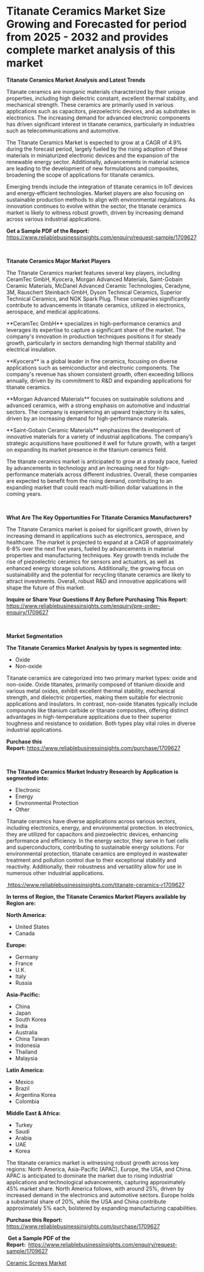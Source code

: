 <p><h1>Titanate Ceramics Market Size Growing and Forecasted for period from 2025 - 2032 and provides complete market analysis of this market</h1></p><p><strong>Titanate Ceramics Market Analysis and Latest Trends</strong></p>
<p><p>Titanate ceramics are inorganic materials characterized by their unique properties, including high dielectric constant, excellent thermal stability, and mechanical strength. These ceramics are primarily used in various applications such as capacitors, piezoelectric devices, and as substrates in electronics. The increasing demand for advanced electronic components has driven significant interest in titanate ceramics, particularly in industries such as telecommunications and automotive.</p><p>The Titanate Ceramics Market is expected to grow at a CAGR of 4.9% during the forecast period, largely fueled by the rising adoption of these materials in miniaturized electronic devices and the expansion of the renewable energy sector. Additionally, advancements in material science are leading to the development of new formulations and composites, broadening the scope of applications for titanate ceramics.</p><p>Emerging trends include the integration of titanate ceramics in IoT devices and energy-efficient technologies. Market players are also focusing on sustainable production methods to align with environmental regulations. As innovation continues to evolve within the sector, the titanate ceramics market is likely to witness robust growth, driven by increasing demand across various industrial applications.</p></p>
<p><strong>Get a Sample PDF of the Report:&nbsp;</strong> <a href="https://www.reliablebusinessinsights.com/enquiry/request-sample/1709627?utm_campaign=1091&utm_medium=2&utm_source=Github&utm_content=ia&utm_term=10012025&utm_id=titanate-ceramics">https://www.reliablebusinessinsights.com/enquiry/request-sample/1709627</a></p>
<p>&nbsp;</p>
<p><strong>Titanate Ceramics Major Market Players</strong></p>
<p><p>The Titanate Ceramics market features several key players, including CeramTec GmbH, Kyocera, Morgan Advanced Materials, Saint-Gobain Ceramic Materials, McDanel Advanced Ceramic Technologies, Ceradyne, 3M, Rauschert Steinbach GmbH, Dyson Technical Ceramics, Superior Technical Ceramics, and NGK Spark Plug. These companies significantly contribute to advancements in titanate ceramics, utilized in electronics, aerospace, and medical applications.</p><p>**CeramTec GmbH** specializes in high-performance ceramics and leverages its expertise to capture a significant share of the market. The company's innovation in production techniques positions it for steady growth, particularly in sectors demanding high thermal stability and electrical insulation.</p><p>**Kyocera** is a global leader in fine ceramics, focusing on diverse applications such as semiconductor and electronic components. The company's revenue has shown consistent growth, often exceeding billions annually, driven by its commitment to R&D and expanding applications for titanate ceramics.</p><p>**Morgan Advanced Materials** focuses on sustainable solutions and advanced ceramics, with a strong emphasis on automotive and industrial sectors. The company is experiencing an upward trajectory in its sales, driven by an increasing demand for high-performance materials.</p><p>**Saint-Gobain Ceramic Materials** emphasizes the development of innovative materials for a variety of industrial applications. The company’s strategic acquisitions have positioned it well for future growth, with a target on expanding its market presence in the titanium ceramics field.</p><p>The titanate ceramics market is anticipated to grow at a steady pace, fueled by advancements in technology and an increasing need for high-performance materials across different industries. Overall, these companies are expected to benefit from the rising demand, contributing to an expanding market that could reach multi-billion dollar valuations in the coming years.</p></p>
<p>&nbsp;</p>
<p><strong>What Are The Key Opportunities For Titanate Ceramics Manufacturers?</strong></p>
<p><p>The Titanate Ceramics market is poised for significant growth, driven by increasing demand in applications such as electronics, aerospace, and healthcare. The market is projected to expand at a CAGR of approximately 6-8% over the next five years, fueled by advancements in material properties and manufacturing techniques. Key growth trends include the rise of piezoelectric ceramics for sensors and actuators, as well as enhanced energy storage solutions. Additionally, the growing focus on sustainability and the potential for recycling titanate ceramics are likely to attract investments. Overall, robust R&D and innovative applications will shape the future of this market.</p></p>
<p><strong>Inquire or Share Your Questions If Any Before Purchasing This Report:</strong> <a href="https://www.reliablebusinessinsights.com/enquiry/pre-order-enquiry/1709627?utm_campaign=1091&utm_medium=2&utm_source=Github&utm_content=ia&utm_term=10012025&utm_id=titanate-ceramics">https://www.reliablebusinessinsights.com/enquiry/pre-order-enquiry/1709627</a></p>
<p>&nbsp;</p>
<p><strong>Market Segmentation</strong></p>
<p><strong>The Titanate Ceramics Market Analysis by types is segmented into:</strong></p>
<p><ul><li>Oxide</li><li>Non-oxide</li></ul></p>
<p><p>Titanate ceramics are categorized into two primary market types: oxide and non-oxide. Oxide titanates, primarily composed of titanium dioxide and various metal oxides, exhibit excellent thermal stability, mechanical strength, and dielectric properties, making them suitable for electronic applications and insulators. In contrast, non-oxide titanates typically include compounds like titanium carbide or titanate composites, offering distinct advantages in high-temperature applications due to their superior toughness and resistance to oxidation. Both types play vital roles in diverse industrial applications.</p></p>
<p><strong>Purchase this Report:&nbsp;</strong><a href="https://www.reliablebusinessinsights.com/purchase/1709627?utm_campaign=1091&utm_medium=2&utm_source=Github&utm_content=ia&utm_term=10012025&utm_id=titanate-ceramics">https://www.reliablebusinessinsights.com/purchase/1709627</a></p>
<p>&nbsp;</p>
<p><strong>The Titanate Ceramics Market Industry Research by Application is segmented into:</strong></p>
<p><ul><li>Electronic</li><li>Energy</li><li>Environmental Protection</li><li>Other</li></ul></p>
<p><p>Titanate ceramics have diverse applications across various sectors, including electronics, energy, and environmental protection. In electronics, they are utilized for capacitors and piezoelectric devices, enhancing performance and efficiency. In the energy sector, they serve in fuel cells and superconductors, contributing to sustainable energy solutions. For environmental protection, titanate ceramics are employed in wastewater treatment and pollution control due to their exceptional stability and reactivity. Additionally, their robustness and versatility allow for use in numerous other industrial applications.</p></p>
<p><a href="https://www.reliablebusinessinsights.com/titanate-ceramics-r1709627?utm_campaign=1091&utm_medium=2&utm_source=Github&utm_content=ia&utm_term=10012025&utm_id=titanate-ceramics">&nbsp;https://www.reliablebusinessinsights.com/titanate-ceramics-r1709627</a></p>
<p><strong>In terms of Region, the Titanate Ceramics Market Players available by Region are:</strong></p>
<p>
    <p> <strong> North America: </strong>
        <ul>
            <li>United States</li>
            <li>Canada</li>
        </ul>
        </p> 
    <p> <strong> Europe: </strong>
        <ul>
            <li>Germany</li>
            <li>France</li>
            <li>U.K.</li>
            <li>Italy</li>
            <li>Russia</li>
        </ul>
        </p> 
    <p> <strong> Asia-Pacific: </strong>
        <ul>
            <li>China</li>
            <li>Japan</li>
            <li>South Korea</li>
            <li>India</li>
            <li>Australia</li>
            <li>China Taiwan</li>
            <li>Indonesia</li>
            <li>Thailand</li>
            <li>Malaysia</li>
        </ul>
        </p> 
    <p> <strong> Latin America: </strong>
        <ul>
            <li>Mexico</li>
            <li>Brazil</li>
            <li>Argentina Korea</li>
            <li>Colombia</li>
        </ul>
        </p> 
    <p> <strong> Middle East & Africa: </strong>
        <ul>
            <li>Turkey</li>
            <li>Saudi</li>
            <li>Arabia</li>
            <li>UAE</li>
            <li>Korea</li>
        </ul>
    </p>
    </p>
<p><p>The titanate ceramics market is witnessing robust growth across key regions: North America, Asia-Pacific (APAC), Europe, the USA, and China. APAC is anticipated to dominate the market due to rising industrial applications and technological advancements, capturing approximately 45% market share. North America follows, with around 25%, driven by increased demand in the electronics and automotive sectors. Europe holds a substantial share of 20%, while the USA and China contribute approximately 5% each, bolstered by expanding manufacturing capabilities.</p></p>
<p><strong>Purchase this Report: </strong><a href="https://www.reliablebusinessinsights.com/purchase/1709627?utm_campaign=1091&utm_medium=2&utm_source=Github&utm_content=ia&utm_term=10012025&utm_id=titanate-ceramics">https://www.reliablebusinessinsights.com/purchase/1709627</a></p>
<p>&nbsp;<strong>Get a Sample PDF of the Report:&nbsp;&nbsp;</strong><a href="https://www.reliablebusinessinsights.com/enquiry/request-sample/1709627?utm_campaign=1091&utm_medium=2&utm_source=Github&utm_content=ia&utm_term=10012025&utm_id=titanate-ceramics">https://www.reliablebusinessinsights.com/enquiry/request-sample/1709627</a></p>
<p><strong></strong></p>
<p><p><a href="https://github.com/raffadongraffadong/Market-Research-Report-List-1/blob/main/ceramic-screws-market.md?utm_campaign=1091&utm_medium=2&utm_source=Github&utm_content=ia&utm_term=10012025&utm_id=titanate-ceramics">Ceramic Screws Market</a></p></p>